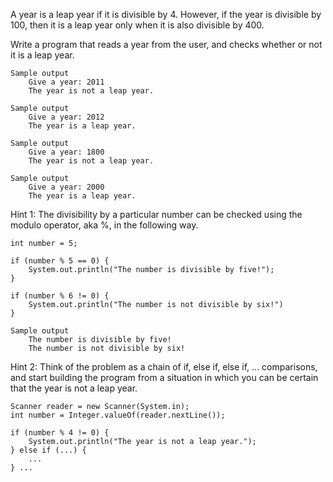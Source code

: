 A year is a leap year if it is divisible by 4. However, if the year is divisible by 100, then it is a leap year only when it is also divisible by 400.

Write a program that reads a year from the user, and checks whether or not it is a leap year.

    Sample output
        Give a year: 2011
        The year is not a leap year.

    Sample output
        Give a year: 2012
        The year is a leap year.

    Sample output
        Give a year: 1800
        The year is not a leap year.

    Sample output
        Give a year: 2000
        The year is a leap year.

Hint 1: The divisibility by a particular number can be checked using the modulo operator, aka %, in the following way.

    int number = 5;

    if (number % 5 == 0) {
        System.out.println("The number is divisible by five!");
    }

    if (number % 6 != 0) {
        System.out.println("The number is not divisible by six!")
    }

    Sample output
        The number is divisible by five!
        The number is not divisible by six!

Hint 2: Think of the problem as a chain of if, else if, else if, ... comparisons, and start building the program from a situation in which you can be certain that the year is not a leap year.

    Scanner reader = new Scanner(System.in);
    int number = Integer.valueOf(reader.nextLine());

    if (number % 4 != 0) {
        System.out.println("The year is not a leap year.");
    } else if (...) {
        ...
    } ...